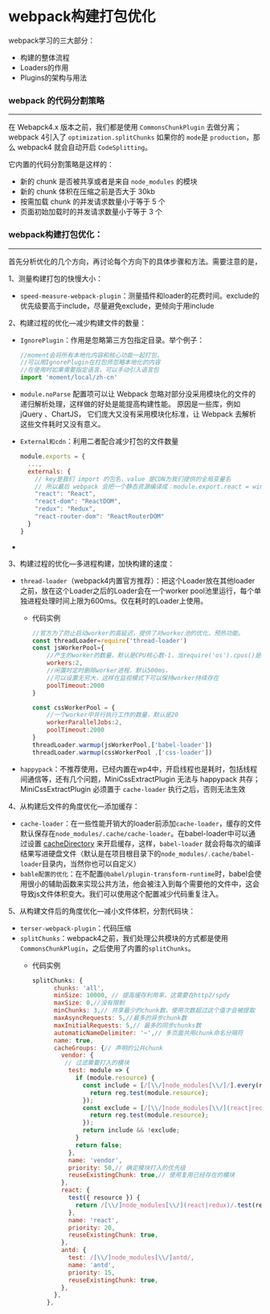 # webpack构建打包优化

webpack学习的三大部分：

- 构建的整体流程
- Loaders的作用
- Plugins的架构与用法

### webpack 的代码分割策略

---

在 Webapck4.x 版本之前，我们都是使用 `CommonsChunkPlugin` 去做分离；webpack 4引入了 `optimization.splitChunks` 如果你的 `mode`是 `production`，那么 webpack4 就会自动开启 `CodeSplitting`。

它内置的代码分割策略是这样的：

- 新的 chunk 是否被共享或者是来自 `node_modules` 的模块
- 新的 chunk 体积在压缩之前是否大于 30kb
- 按需加载 chunk 的并发请求数量小于等于 5 个
- 页面初始加载时的并发请求数量小于等于 3 个

### webpack构建打包优化：

---

首先分析优化的几个方向，再讨论每个方向下的具体步骤和方法。需要注意的是，

1、测量构建打包的快慢大小：

- `speed-measure-webpack-plugin`：测量插件和loader的花费时间。exclude的优先级要高于include，尽量避免exclude，更倾向于用include

2、构建过程的优化—减少构建文件的数量：

- `IgnorePlugin`：作用是忽略第三方包指定目录。举个例子：
    
    ```jsx
    //moment会将所有本地化内容和核心功能一起打包，
    //可以用IgnorePlugin在打包师忽略本地化的内容
    //在使用时如果需要指定语言，可以手动引入语言包
    import 'moment/local/zh-cn'
    ```
    
- `module.noParse` 配置项可以让 Webpack 忽略对部分没采用模块化的文件的递归解析处理，这样做的好处是能提高构建性能。 原因是一些库，例如 jQuery 、ChartJS， 它们庞大又没有采用模块化标准，让 Webpack 去解析这些文件耗时又没有意义。
- `External和cdn`：利用二者配合减少打包的文件数量
    
    ```jsx
    module.exports = {
      ...,
      externals: {
        // key是我们 import 的包名，value 是CDN为我们提供的全局变量名
        // 所以最后 webpack 会把一个静态资源编译成：module.export.react = window.React
        "react": "React",
        "react-dom": "ReactDOM",
        "redux": "Redux",
        "react-router-dom": "ReactRouterDOM"
      }
    }
    ```
    
- 

3、构建过程的优化—多进程构建，加快构建的速度：

- `thread-loader`（webpack4内置官方推荐）：把这个Loader放在其他loader之前，放在这个Loader之后的Loader会在一个worker pool池里运行，每个单独进程处理时间上限为600ms。仅在耗时的Loader上使用。
    - 代码实例
        
        ```jsx
        //官方为了防止启动worker的高延迟，提供了对worker池的优化，预热功能。
        const threadLoader=require('thread-loader')
        const jsWorkerPool={
        	//产生的worker的数量，默认是CPU核心数-1，当require('os').cpus()是undefined时，数量则为1
        	workers:2,
        	//闲置时定时删除worker进程，默认500ms，
        	//可以设置无穷大，这样在监视模式下可以保持worker持续存在
        	poolTimeout:2000
        }
        
        const cssWorkerPool = {
        	//一个worker中并行执行工作的数量，默认是20
        	workerParallelJobs:2,
        	poolTimeout:2000
        }
        threadLoader.warmup(jsWorkerPool,['babel-loader'])
        threadLoader.warmup(cssWorkerPool ,['css-loader'])
        ```
        
- `happypack`：不推荐使用，已经内置在wp4中，开启线程也是耗时，包括线程间通信等，还有几个问题，MiniCssExtractPlugin 无法与 happypack 共存；MiniCssExtractPlugin 必须置于 `cache-loader` 执行之后，否则无法生效

4、从构建后文件的角度优化—添加缓存：

- `cache-loader`：在一些性能开销大的loader前添加`cache-loader`，缓存的文件默认保存在`node_modules/.cache/cache-loader`。在babel-loader中可以通过设置 [cacheDirectory](https://link.juejin.cn/?target=https%3A%2F%2Fwebpack.docschina.org%2Floaders%2Fbabel-loader%2F%23%25E9%2580%2589%25E9%25A1%25B9) 来开启缓存，这样，`babel-loader` 就会将每次的编译结果写进硬盘文件（默认是在项目根目录下的`node_modules/.cache/babel-loader`目录内，当然你也可以自定义）
- `bable配置的优化`：在不配置`@babel/plugin-transform-runtime`时，babel会使用很小的辅助函数来实现公共方法，他会被注入到每个需要他的文件中，这会导致js文件体积变大。我们可以使用这个配置减少代码重复注入。

5、从构建文件后的角度优化—减小文件体积，分割代码块：

- `terser-webpack-plugin`：代码压缩
- `splitChunks`：webpack4之前，我们处理公共模块的方式都是使用`CommonsChunkPlugin`，之后使用了内置的`splitChunks`。
    - 代码实例
        
        ```jsx
        splitChunks: {
              chunks: 'all',
              minSize: 10000, // 提高缓存利用率，这需要在http2/spdy
              maxSize: 0,//没有限制
              minChunks: 3,// 共享最少的chunk数，使用次数超过这个值才会被提取
              maxAsyncRequests: 5,//最多的异步chunk数
              maxInitialRequests: 5,// 最多的同步chunks数
              automaticNameDelimiter: '~',// 多页面共用chunk命名分隔符
              name: true,
              cacheGroups: {// 声明的公共chunk
                vendor: {
                 // 过滤需要打入的模块
                  test: module => {
                    if (module.resource) {
                      const include = [/[\\/]node_modules[\\/]/].every(reg => {
                        return reg.test(module.resource);
                      });
                      const exclude = [/[\\/]node_modules[\\/](react|redux|antd)/].some(reg => {
                        return reg.test(module.resource);
                      });
                      return include && !exclude;
                    }
                    return false;
                  },
                  name: 'vendor',
                  priority: 50,// 确定模块打入的优先级
                  reuseExistingChunk: true,// 使用复用已经存在的模块
                },
                react: {
                  test({ resource }) {
                    return /[\\/]node_modules[\\/](react|redux)/.test(resource);
                  },
                  name: 'react',
                  priority: 20,
                  reuseExistingChunk: true,
                },
                antd: {
                  test: /[\\/]node_modules[\\/]antd/,
                  name: 'antd',
                  priority: 15,
                  reuseExistingChunk: true,
                },
              },
            },
        ```